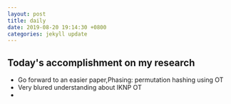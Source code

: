```yaml
---
layout: post
title: daily
date: 2019-08-20 19:14:30 +0800
categories: jekyll update
---
```


## Today's accomplishment on my research
* Go forward to an easier paper,Phasing: permutation hashing using OT
* Very blured understanding about IKNP OT
*
